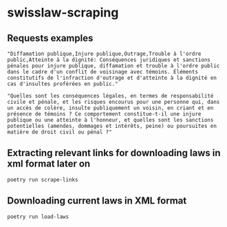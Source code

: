 # swisslaw-scraping

## Requests examples

```text
"Diffamation publique,Injure publique,Outrage,Trouble à l'ordre public,Atteinte à la dignité: Conséquences juridiques et sanctions pénales pour injure publique, diffamation et trouble à l'ordre public dans le cadre d'un conflit de voisinage avec témoins. Éléments constitutifs de l'infraction d'outrage et d'atteinte à la dignité en cas d'insultes proférées en public."

"Quelles sont les conséquences légales, en termes de responsabilité civile et pénale, et les risques encourus pour une personne qui, dans un accès de colère, insulte publiquement un voisin, en criant et en présence de témoins ? Ce comportement constitue-t-il une injure publique ou une atteinte à l'honneur, et quelles sont les sanctions potentielles (amendes, dommages et intérêts, peine) ou poursuites en matière de droit civil ou pénal ?"
```

## Extracting relevant links for downloading laws in xml format later on

```shell
poetry run scrape-links
```

## Downloading current laws in XML format

```shell
poetry run load-laws
```
